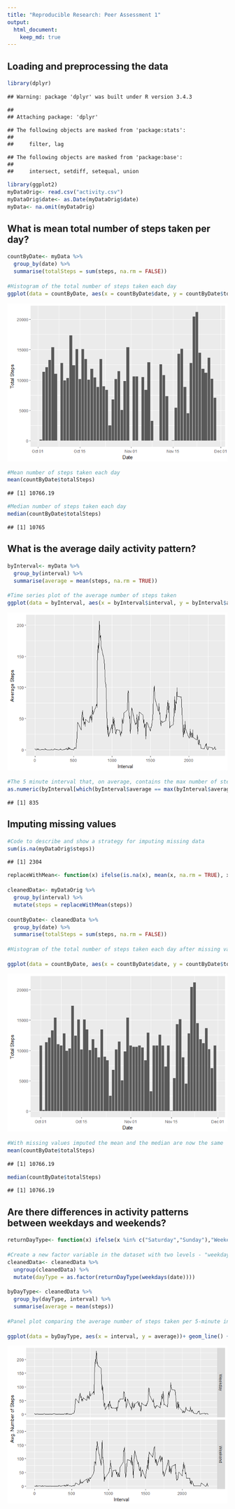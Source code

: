 ```yaml
---
title: "Reproducible Research: Peer Assessment 1"
output: 
  html_document:
    keep_md: true
---
```



## Loading and preprocessing the data


```r
library(dplyr)
```

```
## Warning: package 'dplyr' was built under R version 3.4.3
```

```
## 
## Attaching package: 'dplyr'
```

```
## The following objects are masked from 'package:stats':
## 
##     filter, lag
```

```
## The following objects are masked from 'package:base':
## 
##     intersect, setdiff, setequal, union
```

```r
library(ggplot2)
myDataOrig<- read.csv("activity.csv")
myDataOrig$date<- as.Date(myDataOrig$date)
myData<- na.omit(myDataOrig)
```


## What is mean total number of steps taken per day?

```r
countByDate<- myData %>%
  group_by(date) %>%
  summarise(totalSteps = sum(steps, na.rm = FALSE))

#Histogram of the total number of steps taken each day
ggplot(data = countByDate, aes(x = countByDate$date, y = countByDate$totalSteps)) + geom_col() + labs(x = "Date", y = "Total Steps")
```

![](PA1_template_files/figure-html/unnamed-chunk-2-1.png)<!-- -->

```r
#Mean number of steps taken each day
mean(countByDate$totalSteps)
```

```
## [1] 10766.19
```

```r
#Median number of steps taken each day
median(countByDate$totalSteps)
```

```
## [1] 10765
```


## What is the average daily activity pattern?

```r
byInterval<- myData %>%
  group_by(interval) %>%
  summarise(average = mean(steps, na.rm = TRUE))

#Time series plot of the average number of steps taken
ggplot(data = byInterval, aes(x = byInterval$interval, y = byInterval$average)) + geom_line() + labs(x = "Interval", y = "Average Steps")
```

![](PA1_template_files/figure-html/unnamed-chunk-3-1.png)<!-- -->

```r
#The 5 minute interval that, on average, contains the max number of steps
as.numeric(byInterval[which(byInterval$average == max(byInterval$average)),1])
```

```
## [1] 835
```


## Imputing missing values


```r
#Code to describe and show a strategy for imputing missing data
sum(is.na(myDataOrig$steps))
```

```
## [1] 2304
```

```r
replaceWithMean<- function(x) ifelse(is.na(x), mean(x, na.rm = TRUE), x)

cleanedData<- myDataOrig %>%
  group_by(interval) %>%
  mutate(steps = replaceWithMean(steps))

countByDate<- cleanedData %>%
  group_by(date) %>%
  summarise(totalSteps = sum(steps, na.rm = FALSE))

#Histogram of the total number of steps taken each day after missing values are imputed

ggplot(data = countByDate, aes(x = countByDate$date, y = countByDate$totalSteps)) + geom_col() + labs(x = "Date", y = "Total Steps")
```

![](PA1_template_files/figure-html/unnamed-chunk-4-1.png)<!-- -->

```r
#With missing values imputed the mean and the median are now the same
mean(countByDate$totalSteps)
```

```
## [1] 10766.19
```

```r
median(countByDate$totalSteps)
```

```
## [1] 10766.19
```


## Are there differences in activity patterns between weekdays and weekends?



```r
returnDayType<- function(x) ifelse(x %in% c("Saturday","Sunday"),"Weekend","Weekday")

#Create a new factor variable in the dataset with two levels - "weekday" & "weekend" indicating whether a given date is a weekday or weekend
cleanedData<- cleanedData %>%
  ungroup(cleanedData) %>%
  mutate(dayType = as.factor(returnDayType(weekdays(date))))

byDayType<- cleanedData %>%
  group_by(dayType, interval) %>%
  summarise(average = mean(steps))

#Panel plot comparing the average number of steps taken per 5-minute interval across weekends and weekdays

ggplot(data = byDayType, aes(x = interval, y = average))+ geom_line() + facet_grid(dayType~.)+labs(x = "Interval", y = "Avg. Number of Steps")
```

![](PA1_template_files/figure-html/unnamed-chunk-5-1.png)<!-- -->


